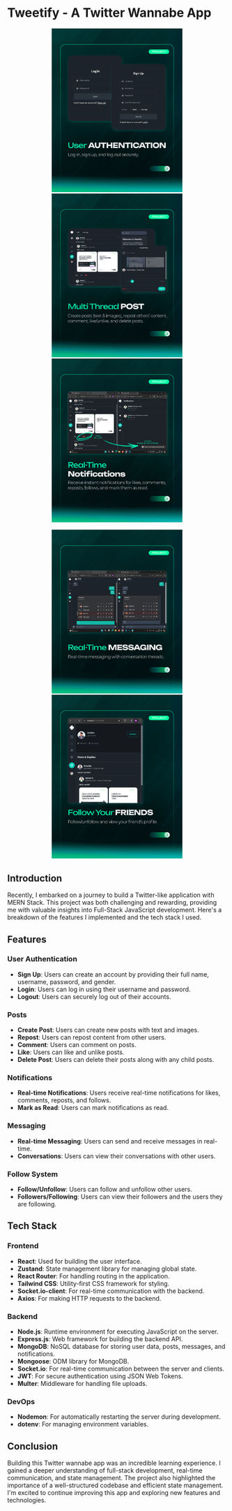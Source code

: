 # Tweetify - A Twitter Wannabe App

<p align="center">
  <img src="https://github.com/iamyourdre/tweetify/blob/main/1.png?raw=true" width="300">
  <img src="https://github.com/iamyourdre/tweetify/blob/main/2.png?raw=true" width="300">
  <img src="https://github.com/iamyourdre/tweetify/blob/main/3.png?raw=true" width="300">
</p>
<p align="center">
  <img src="https://github.com/iamyourdre/tweetify/blob/main/4.png?raw=true" width="300">
  <img src="https://github.com/iamyourdre/tweetify/blob/main/5.png?raw=true" width="300">
</p>

## Introduction
Recently, I embarked on a journey to build a Twitter-like application with MERN Stack. This project was both challenging and rewarding, providing me with valuable insights into Full-Stack JavaScript development. Here's a breakdown of the features I implemented and the tech stack I used.

## Features

### User Authentication
- **Sign Up**: Users can create an account by providing their full name, username, password, and gender.
- **Login**: Users can log in using their username and password.
- **Logout**: Users can securely log out of their accounts.

### Posts
- **Create Post**: Users can create new posts with text and images.
- **Repost**: Users can repost content from other users.
- **Comment**: Users can comment on posts.
- **Like**: Users can like and unlike posts.
- **Delete Post**: Users can delete their posts along with any child posts.

### Notifications
- **Real-time Notifications**: Users receive real-time notifications for likes, comments, reposts, and follows.
- **Mark as Read**: Users can mark notifications as read.

### Messaging
- **Real-time Messaging**: Users can send and receive messages in real-time.
- **Conversations**: Users can view their conversations with other users.

### Follow System
- **Follow/Unfollow**: Users can follow and unfollow other users.
- **Followers/Following**: Users can view their followers and the users they are following.

## Tech Stack

### Frontend
- **React**: Used for building the user interface.
- **Zustand**: State management library for managing global state.
- **React Router**: For handling routing in the application.
- **Tailwind CSS**: Utility-first CSS framework for styling.
- **Socket.io-client**: For real-time communication with the backend.
- **Axios**: For making HTTP requests to the backend.

### Backend
- **Node.js**: Runtime environment for executing JavaScript on the server.
- **Express.js**: Web framework for building the backend API.
- **MongoDB**: NoSQL database for storing user data, posts, messages, and notifications.
- **Mongoose**: ODM library for MongoDB.
- **Socket.io**: For real-time communication between the server and clients.
- **JWT**: For secure authentication using JSON Web Tokens.
- **Multer**: Middleware for handling file uploads.

### DevOps
- **Nodemon**: For automatically restarting the server during development.
- **dotenv**: For managing environment variables.

## Conclusion
Building this Twitter wannabe app was an incredible learning experience. I gained a deeper understanding of full-stack development, real-time communication, and state management. The project also highlighted the importance of a well-structured codebase and efficient state management. I'm excited to continue improving this app and exploring new features and technologies.
